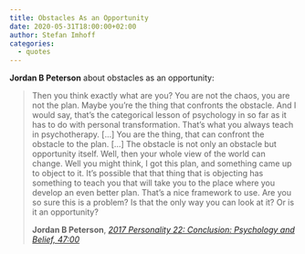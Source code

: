 ```yaml
---
title: Obstacles As an Opportunity
date: 2020-05-31T18:00:00+02:00
author: Stefan Imhoff
categories:
  - quotes
---
```


**Jordan B Peterson** about obstacles as an opportunity:

> Then you think exactly what are you? You are not the chaos, you are not the plan. Maybe you’re the thing that confronts the obstacle. And I would say, that’s the categorical lesson of psychology in so far as it has to do with personal transformation. That’s what you always teach in psychotherapy. […] You are the thing, that can confront the obstacle to the plan. […] The obstacle is not only an obstacle but opportunity itself. Well, then your whole view of the world can change. Well you might think, I got this plan, and something came up to object to it. It’s possible that that thing that is objecting has something to teach you that will take you to the place where you develop an even better plan. That’s a nice framework to use. Are you so sure this is a problem? Is that the only way you can look at it? Or is it an opportunity?
>
> **Jordan B Peterson**, _[2017 Personality 22: Conclusion: Psychology and Belief, 47:00](https://youtu.be/J9j-bVDrGdI)_
